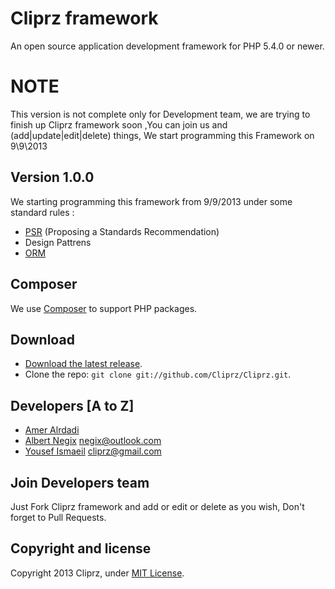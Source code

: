 Cliprz framework
================
An open source application development framework for PHP 5.4.0 or newer.

NOTE
====
This version is not complete only for Development team, we are trying to finish up Cliprz framework soon ,You can join us and (add|update|edit|delete) things, We start programming this Framework on 9\9\2013

Version 1.0.0
-------------
We starting programming this framework from 9/9/2013 under some standard rules :

* [PSR](http://www.php-fig.org/) (Proposing a Standards Recommendation)
* Design Pattrens
* [ORM](http://en.wikipedia.org/wiki/Object-relational_mapping)

Composer
--------
We use [Composer](http://getcomposer.org/) to support PHP packages.

Download
--------
* [Download the latest release](https://github.com/Cliprz/Cliprz/archive/master.zip).
* Clone the repo: `git clone git://github.com/Cliprz/Cliprz.git`.

Developers [A to Z]
-------------------
* [Amer Alrdadi](https://github.com/ameralrdadi)
* [Albert Negix](https://github.com/Negix) <negix@outlook.com>
* [Yousef Ismaeil](https://github.com/Cliprz) <cliprz@gmail.com>

Join Developers team
--------------------
Just Fork Cliprz framework and add or edit or delete as you wish, Don't forget to Pull Requests.

## Copyright and license
Copyright 2013 Cliprz, under [MIT License](LICENSE).
